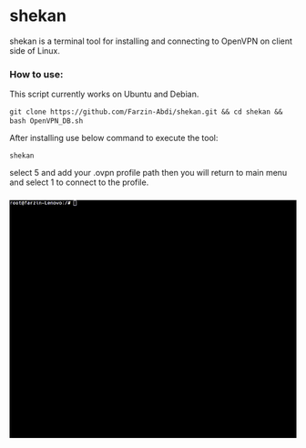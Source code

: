 # shekan
shekan is a terminal tool for installing and connecting to OpenVPN on client side of Linux.

### How to use:
This script currently works on Ubuntu and Debian.
```
git clone https://github.com/Farzin-Abdi/shekan.git && cd shekan && bash OpenVPN_DB.sh
```
After installing use below command to execute the tool:
```
shekan
```
select 5 and add your .ovpn profile path then you will return to main menu and select 1 to connect to the profile.
###
![Demo](https://github.com/Farzin-Abdi/shekan/blob/master/terminalv.gif)
